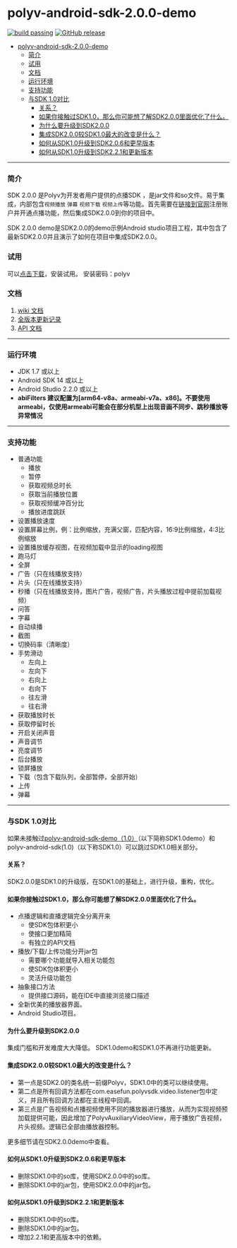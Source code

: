 polyv-android-sdk-2.0.0-demo
===
[![build passing](https://img.shields.io/badge/build-passing-brightgreen.svg)](#)
[![GitHub release](https://img.shields.io/badge/release-v2.22.2-blue.svg)](https://github.com/easefun/polyv-android-sdk-2.0-demo/releases/tag/v2.22.2)

<!-- START doctoc generated TOC please keep comment here to allow auto update -->
<!-- DON'T EDIT THIS SECTION, INSTEAD RE-RUN doctoc TO UPDATE -->
- [polyv-android-sdk-2.0.0-demo](#polyv-android-sdk-200-demo)
    - [简介](#简介)
    - [试用](#试用)
    - [文档](#文档)
    - [运行环境](#运行环境)
    - [支持功能](#支持功能)
    - [与SDK 1.0对比](#与sdk-10对比)
      - [关系？](#关系)
      - [如果你接触过SDK1.0，那么你可能想了解SDK2.0.0里面优化了什么。](#如果你接触过sdk10那么你可能想了解sdk200里面优化了什么)
      - [为什么要升级到SDK2.0.0](#为什么要升级到sdk200)
      - [集成SDK2.0.0较SDK1.0最大的改变是什么？](#集成sdk200较sdk10最大的改变是什么)
      - [如何从SDK1.0升级到SDK2.0.6和更早版本](#如何从sdk10升级到sdk206和更早版本)
      - [如何从SDK1.0升级到SDK2.2.1和更新版本](#如何从sdk10升级到sdk221和更新版本)

<!-- END doctoc generated TOC please keep comment here to allow auto update -->

***
### 简介
SDK 2.0.0 是Polyv为开发者用户提供的点播SDK ，是jar文件和so文件。易于集成，内部包含`视频播放` `弹幕` `视频下载` `视频上传`等功能。首先需要在[链接到官网](http://www.polyv.net)注册账户并开通点播功能，然后集成SDK2.0.0到你的项目中。

SDK 2.0.0 demo是SDK2.0.0的demo示例Android studio项目工程，其中包含了最新SDK2.0.0并且演示了如何在项目中集成SDK2.0.0。

### 试用
可以[点击下载](https://www.pgyer.com/B7aw)，安装试用。
安装密码：polyv

### 文档
1. [wiki 文档](https://help.polyv.net/#/vod/android/)
2. [全版本更新记录](./CHANGELOG.md)
3. [API 文档](https://github.com/easefun/polyv-android-sdk-2.0-demo/blob/master/API%E6%96%87%E6%A1%A3%E7%9B%AE%E5%BD%95.md)
***
### 运行环境
* JDK 1.7 或以上
* Android SDK 14 或以上
* Android Studio 2.2.0 或以上
* **abiFilters 建议配置为[arm64-v8a、armeabi-v7a、x86]。不要使用armeabi，仅使用armeabi可能会在部分机型上出现音画不同步、跳秒播放等异常情况**
***
### 支持功能
* 普通功能
  * 播放
  * 暂停
  * 获取视频总时长
  * 获取当前播放位置
  * 获取视频缓冲百分比
  * 播放进度跳跃
* 设置播放速度
* 设置屏幕比例，例：比例缩放，充满父窗，匹配内容，16:9比例缩放，4:3比例缩放
* 设置播放缓存视图，在视频加载中显示的loading视图
* 跑马灯
* 全屏
* 广告（只在线播放支持）
* 片头（只在线播放支持）
* 秒播（只在线播放支持，图片广告，视频广告，片头播放过程中提前加载视频）
* 问答
* 字幕
* 自动续播
* 截图
* 切换码率（清晰度）
* 手势滑动
  * 左向上
  * 左向下
  * 右向上
  * 右向下
  * 往左滑
  * 往右滑
* 获取播放时长
* 获取停留时长
* 开启关闭声音
* 声音调节
* 亮度调节
* 后台播放
* 锁屏播放
* 下载（包含下载队列，全部暂停，全部开始）
* 上传
* 弹幕
***
### 与SDK 1.0对比
如果未接触过[polyv-android-sdk-demo（1.0）](https://github.com/easefun/polyv-android-sdk-demo)（以下简称SDK1.0demo）和polyv-android-sdk(1.0)（以下称SDK1.0）可以跳过SDK1.0相关部分。

#### 关系？
SDK2.0.0是SDK1.0的升级版，在SDK1.0的基础上，进行升级，重构，优化。
#### 如果你接触过SDK1.0，那么你可能想了解SDK2.0.0里面优化了什么。
* 点播逻辑和直播逻辑完全分离开来
  * 使SDK包体积更小
  * 使接口更加精简
  * 有独立的API文档
* 播放/下载/上传功能分开jar包
  * 需要哪个功能就导入相关功能包
  * 使SDK包体积更小
  * 灵活升级功能包
* 抽象接口方法
  * 提供接口源码，能在IDE中直接浏览接口描述
* 全新优美的播放器界面。
* Android Studio项目。
#### 为什么要升级到SDK2.0.0
集成门槛和开发难度大大降低。
SDK1.0demo和SDK1.0不再进行功能更新。
#### 集成SDK2.0.0较SDK1.0最大的改变是什么？
* 第一点是SDK2.0的类名统一前缀Polyv，SDK1.0中的类可以继续使用。
* 第二点是所有回调方法都在com.easefun.polyvsdk.video.listener包中定义，并且所有回调方法都在主线程中回调。
* 第三点是广告视频和点播视频使用不同的播放器进行播放，从而为实现视频预加载提供可能，因此增加了PolyvAuxiliaryVideoView，用于播放广告视频，片头视频。逻辑已全部由播放器控制。

更多细节请在SDK2.0.0demo中查看。
#### 如何从SDK1.0升级到SDK2.0.6和更早版本
* 删除SDK1.0中的so库，使用SDK2.0.0中的so库。
* 删除SDK1.0中的jar包，使用SDK2.0.0中的jar包。
#### 如何从SDK1.0升级到SDK2.2.1和更新版本
* 删除SDK1.0中的so库。
* 删除SDK1.0中的jar包。
* 增加2.2.1和更高版本中的依赖。